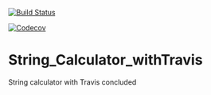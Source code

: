 [![Build Status](https://travis-ci.org/hutton85is/String_Calculator_withTravis.svg?branch=master)](https://travis-ci.org/hutton85is/String_Calculator_withTravis)

[![Codecov](https://img.shields.io/codecov/c/github/hutton85is/String_Calculator_withTravis.svg)](https://codecov.io/gh/hutton85is/String_Calculator_withTravis)

# String_Calculator_withTravis
String calculator with Travis concluded
